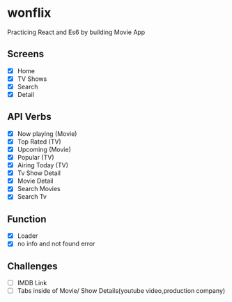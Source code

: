# wonflix

Practicing React and Es6 by building Movie App

## Screens

- [x] Home
- [x] TV Shows
- [x] Search
- [x] Detail

## API Verbs

- [x] Now playing (Movie)
- [x] Top Rated (TV)
- [x] Upcoming (Movie)
- [x] Popular (TV)
- [x] Airing Today (TV)
- [x] Tv Show Detail
- [x] Movie Detail
- [x] Search Movies
- [x] Search Tv

## Function

- [x] Loader
- [x] no info and not found error

## Challenges

- [ ] IMDB Link
- [ ] Tabs inside of Movie/ Show Details(youtube video,production company)
